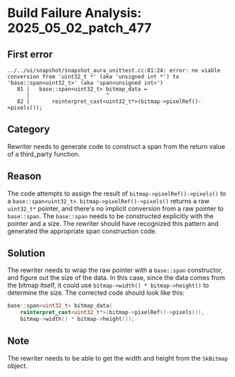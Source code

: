 # Build Failure Analysis: 2025_05_02_patch_477

## First error

```
../../ui/snapshot/snapshot_aura_unittest.cc:81:24: error: no viable conversion from 'uint32_t *' (aka 'unsigned int *') to 'base::span<uint32_t>' (aka 'span<unsigned int>')
   81 |   base::span<uint32_t> bitmap_data =
      |                        ^
   82 |       reinterpret_cast<uint32_t*>(bitmap->pixelRef()->pixels());
```

## Category
Rewriter needs to generate code to construct a span from the return value of a third_party function.

## Reason
The code attempts to assign the result of `bitmap->pixelRef()->pixels()` to a `base::span<uint32_t>`. `bitmap->pixelRef()->pixels()` returns a raw `uint32_t*` pointer, and there's no implicit conversion from a raw pointer to `base::span`. The `base::span` needs to be constructed explicitly with the pointer and a size. The rewriter should have recognized this pattern and generated the appropriate span construction code.

## Solution
The rewriter needs to wrap the raw pointer with a `base::span` constructor, and figure out the size of the data. In this case, since the data comes from the bitmap itself, it could use `bitmap->width() * bitmap->height()` to determine the size. The corrected code should look like this:

```c++
base::span<uint32_t> bitmap_data(
    reinterpret_cast<uint32_t*>(bitmap->pixelRef()->pixels()),
    bitmap->width() * bitmap->height());
```
## Note
The rewriter needs to be able to get the width and height from the `SkBitmap` object.